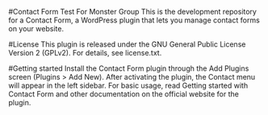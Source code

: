 #Contact Form Test For Monster Group
This is the development repository for a Contact Form, a WordPress plugin that lets you manage contact forms on your website.

#License
This plugin is released under the GNU General Public License Version 2 (GPLv2). For details, see license.txt.

#Getting started
Install the Contact Form plugin through the Add Plugins screen (Plugins > Add New). After activating the plugin, the Contact menu will appear in the left sidebar. For basic usage, read Getting started with Contact Form and other documentation on the official website for the plugin.
